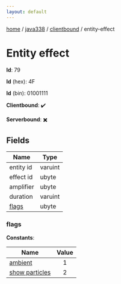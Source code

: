 ```yaml
---
layout: default
---
```


[home](/)  /  [java338](/protocol/java338)  /  [clientbound](/protocol/java338/clientbound)  /  entity-effect

# Entity effect

**Id**: 79

**Id** (hex): 4F

**Id** (bin): 01001111

**Clientbound**: ✔️

**Serverbound**: ✖️

## Fields

Name | Type
---|---
entity id | varuint
effect id | ubyte
amplifier | ubyte
duration | varuint
[flags](#flags) | ubyte

### flags

**Constants**:

Name | Value
---|:---:
[ambient](flags_ambient) | 1
[show particles](flags_show-particles) | 2


